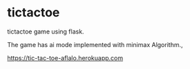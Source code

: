 # tictactoe
tictactoe game using flask.

The game has ai mode implemented with minimax Algorithm.,

https://tic-tac-toe-aflalo.herokuapp.com

